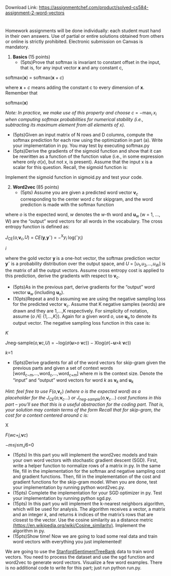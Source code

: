 Download Link: https://assignmentchef.com/product/solved-cs584-assignment-2-word-vectors
<br>
<h1></h1>

Homework assignments will be done individually: each student must hand in their own answers. Use of partial or entire solutions obtained from others or online is strictly prohibited. Electronic submission on Canvas is mandatory.

<ol>

 <li><strong>Basics </strong>(15 points)

  <ul>

   <li>(5pts)Prove that softmax is invariant to constant offset in the input, that is, for any input vector <strong>x </strong>and any constant c,</li>

  </ul></li>

</ol>

softmax(<strong>x</strong>) = softmax(<strong>x </strong>+ <em>c</em>)

where <strong>x </strong>+ <em>c </em>means adding the constant c to every dimension of <strong>x</strong>. Remember that

softmax(<strong>x</strong>)

<em>Note: In practice, we make use of this property and choose c </em>= −max<em><sub>i </sub>x<sub>i </sub>when computing softmax probabilities for numerical stability (i.e., subtracting its maximum element from all elements of x).</em>

<ul>

 <li>(5pts)Given an input matrix of N rows and D columns, compute the softmax prediction for each row using the optimization in part (a). Write your implementation in py. You may test by executing softmax.py</li>

 <li>(5pts)Derive the gradients of the sigmoid function and show that it can be rewritten as a function of the function value (i.e., in some expression where only <em>σ</em>(<em>x</em>), but not x, is present). Assume that the input x is a scalar for this question. Recall, the sigmoid function is:</li>

</ul>

Implement the sigmoid function in sigmoid.py and test your code.

<ol start="2">

 <li><strong>Word2vec </strong>(85 points)

  <ul>

   <li>(5pts) Assume you are given a predicted word vector <strong>v</strong><em><sub>c </sub></em>corresponding to the center word <em>c </em>for skipgram, and the word prediction is made with the softmax function</li>

  </ul></li>

</ol>

where <em>o </em>is the expected word, <em>w </em>denotes the <em>w</em>-th word and <strong>u</strong><em><sub>w </sub></em>(w = 1, …, W) are the “output” word vectors for all words in the vocabulary. The cross entropy function is defined as:

<em>J</em><sub>CE</sub>(<em>o,</em><strong>v</strong><em><sub>c</sub>,U</em>) = <em>CE</em>(<strong>y</strong><em>,</em><strong>y</strong>ˆ) = −<sup>X</sup><em>y<sub>i </sub></em>log(ˆ<em>y<sub>i</sub></em>)

<em>i</em>

where the gold vector <strong>y </strong>is a one-hot vector, the softmax prediction vector <strong>y</strong>ˆ is a probability distribution over the output space, and <em>U </em>= [<em>u</em><sub>1</sub><em>,u</em><sub>2</sub><em>,…,u<sub>W</sub></em>] is the matrix of all the output vectors. Assume cross entropy cost is applied to this prediction, derive the gradients with respect to <strong>v</strong><em><sub>c</sub></em>.

<ul>

 <li>(5pts)As in the previous part, derive gradients for the “output” word vector <strong>u</strong><em><sub>w </sub></em>(including <strong>u</strong><em><sub>o</sub></em>).</li>

 <li>(10pts)Repeat a and b assuming we are using the negative sampling loss for the predicted vector <strong>v</strong><em><sub>c</sub></em>. Assume that K negative samples (words) are drawn and they are 1,…,K respectively. For simplicity of notation, assume (<em>o /</em>∈ {1<em>,…,K</em>}). Again for a given word <em>o</em>, use <strong>u</strong><em><sub>o </sub></em>to denote its output vector. The negative sampling loss function in this case is:</li>

</ul>

<em>K</em>

<em>J</em>neg-sample(<em>o,</em><strong>v</strong><em>c,U</em>) = −log(<em>σ</em>(<strong>u</strong>&gt;<em>o </em><strong>v</strong><em>c</em>)) − Xlog(<em>σ</em>(−<strong>u</strong>&gt;<em>k </em><strong>v</strong><em>c</em>))

<em>k</em>=1

<ul>

 <li>(5pts)Derive gradients for all of the word vectors for skip-gram given the previous parts and given a set of context words [word<em><sub>c</sub></em><sub>−<em>m</em></sub><em>,…,</em>word<em><sub>c</sub>,…,</em>word<em><sub>c</sub></em><sub>+<em>m</em></sub>] where <em>m </em>is the context size. Denote the “input” and “output” word vectors for word <em>k </em>as <strong>v</strong><em><sub>k </sub></em>and <strong>u</strong><em><sub>k </sub></em></li>

</ul>

<em>Hint: feel free to use F</em>(<em>o,</em><strong>v</strong><em><sub>c</sub></em>) <em>(where o is the expected word) as a placeholder for the J<sub>CE</sub></em>(<em>o,</em><strong>v</strong><em><sub>c</sub>…</em>) <em>or J<sub>neg-sample</sub></em>(<em>o,</em><strong>v</strong><em><sub>c</sub>…</em>) <em>cost functions in this part – you’ll see that this is a useful abstraction for the coding part. That is, your solution may contain terms of the form </em><em> Recall that for skip-gram, the cost for a context centered around c is:</em>

X

<em>F</em>(<em>w</em><em>c</em>+<em>j</em><em>,</em><strong>v</strong><em>c</em>)

−<em>m</em>≤<em>j</em>≤<em>m,j</em>6=0

<ul>

 <li>(15pts) In this part you will implement the word2vec models and train your own word vectors with stochastic gradient descent (SGD). First, write a helper function to normalize rows of a matrix in py. In the same file, fill in the implementation for the softmax and negative sampling cost and gradient functions. Then, fill in the implementation of the cost and gradient functions for the skip-gram model. When you are done, test your implementation by running python word2vec.py.</li>

 <li>(15pts) Complete the implementation for your SGD optimizer in py. Test your implementation by running python sgd.py.</li>

 <li>(15pts) In this part you will implement the k-nearest neighbors algorithm, which will be used for analysis. The algorithm receives a vector, a matrix and an integer <em>k</em>, and returns <em>k </em>indices of the matrix’s rows that are closest to the vector. Use the cosine similarity as a distance metric <a href="https://en.wikipedia.org/wiki/Cosine_similarity">(</a><a href="https://en.wikipedia.org/wiki/Cosine_similarity">https://en.wikipedia.org/wiki/Cosine_similarity</a><a href="https://en.wikipedia.org/wiki/Cosine_similarity">)</a>. Implement the algorithm in py.</li>

 <li>(15pts)Show time! Now we are going to load some real data and train word vectors with everything you just implemented!</li>

</ul>

We are going to use the <a href="https://github.com/chtran/word2vec/tree/master/cs224d/datasets/stanfordSentimentTreebank">StanfordSentimentTreeBank</a> data to train word vectors. You need to process the dataset and use the sgd function and word2vec to generate word vectors. Visualize a few word examples. There is no additional code to write for this part; just run python run.py.